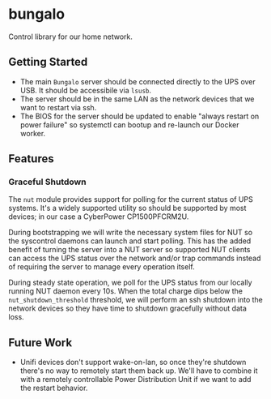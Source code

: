 # bungalo

Control library for our home network.

## Getting Started

- The main `Bungalo` server should be connected directly to the UPS over USB. It should be accessibile via `lsusb`.
- The server should be in the same LAN as the network devices that we want to restart via ssh.
- The BIOS for the server should be updated to enable "always restart on power failure" so systemctl can bootup and re-launch our Docker worker.

## Features

### Graceful Shutdown

The `nut` module provides support for polling for the current status of UPS systems. It's a widely supported utility so should be supported by most devices; in our case a CyberPower CP1500PFCRM2U.

During bootstrapping we will write the necessary system files for NUT so the syscontrol daemons can launch and start polling. This has the added benefit of turning the server into a NUT server so supported NUT clients can access the UPS status over the network and/or trap commands instead of requiring the server to manage every operation itself.

During steady state operation, we poll for the UPS status from our locally running NUT daemon every 10s. When the total charge dips below the `nut_shutdown_threshold` threshold, we will perform an ssh shutdown into the network devices so they have time to shutdown gracefully without data loss.

## Future Work

- Unifi devices don't support wake-on-lan, so once they're shutdown there's no way to remotely start them back up. We'll have to combine it with a remotely controllable Power Distribution Unit if we want to add the restart behavior.

